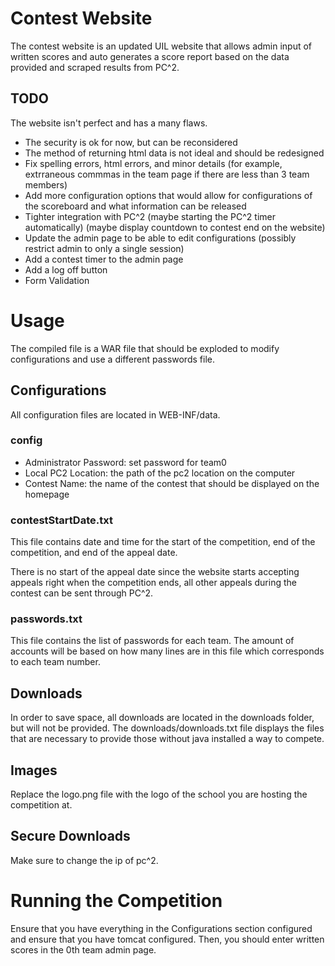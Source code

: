 # Contest Website
The contest website is an updated UIL website that allows admin input of written scores and auto generates a score report based on the data provided and scraped results from PC^2.

## TODO
The website isn't perfect and has a many flaws.

- The security is ok for now, but can be reconsidered
- The method of returning html data is not ideal and should be redesigned
- Fix spelling errors, html errors, and minor details (for example, extrraneous commmas in the team page if there are less than 3 team members)
- Add more configuration options that would allow for configurations of the scoreboard and what information can be released
- Tighter integration with PC^2 (maybe starting the PC^2 timer automatically) (maybe display countdown to contest end on the website)
- Update the admin page to be able to edit configurations (possibly restrict admin to only a single session)
- Add a contest timer to the admin page
- Add a log off button
- Form Validation

# Usage
The compiled file is a WAR file that should be exploded to modify configurations and use a different passwords file.

## Configurations
All configuration files are located in WEB-INF/data.

### config
- Administrator Password: set password for team0
- Local PC2 Location: the path of the pc2 location on the computer
- Contest Name: the name of the contest that should be displayed on the homepage

### contestStartDate.txt
This file contains date and time for the start of the competition, end of the competition, and end of the appeal date.

There is no start of the appeal date since the website starts accepting appeals right when the competition ends, all other appeals during the contest can be sent through PC^2.

### passwords.txt
This file contains the list of passwords for each team. The amount of accounts will be based on how many lines are in this file which corresponds to each team number.

## Downloads
In order to save space, all downloads are located in the downloads folder, but will not be provided. The downloads/downloads.txt file displays the files that are necessary to provide those without java installed a way to compete.

## Images
Replace the logo.png file with the logo of the school you are hosting the competition at.

## Secure Downloads
Make sure to change the ip of pc^2.

# Running the Competition
Ensure that you have everything in the Configurations section configured and ensure that you have tomcat configured. Then, you should enter written scores in the 0th team admin page.
